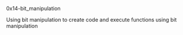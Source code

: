 0x14-bit_manipulation

Using bit manipulation to create code and execute functions using bit manipulation
